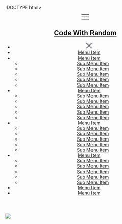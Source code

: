 
!DOCTYPE html>
<html lang="en" dir="ltr">
  <head>
    <meta charset="utf-8" />
    <meta name="viewport" content="width=device-width, initial-scale=1.0" />
    <title>Sidebar menu With Sub-menus</title>
    <link rel="stylesheet" href="style.css" />
  </head>
  <body>
    <header class="header">
      <nav class="navbar">
        <span class="open-menu">
          <svg xmlns="http://www.w3.org/2000/svg" width="24" height="16">
            <g fill="#252a32" fill-rule="evenodd">
              <path d="M0 0h24v2H0zM0 7h24v2H0zM0 14h24v2H0z" />
            </g>
          </svg>
        </span>
        <h1><a href="./index.html" class="brand">Code With Random</a></h1>
        <div class="menu-wrapper">
          <ul class="menu">
            <li class="menu-block">
              <span class="close-menu">
                <svg xmlns="http://www.w3.org/2000/svg" width="20" height="20">
                  <path
                    fill="#252a32"
                    fill-rule="evenodd"
                    d="M17.778.808l1.414 1.414L11.414 10l7.778 7.778-1.414 1.414L10 11.414l-7.778 7.778-1.414-1.414L8.586 10 .808 2.222 2.222.808 10 8.586 17.778.808z"
                  />
                </svg>
              </span>
            </li>
            <li class="menu-item">
              <a href="#" class="menu-link">Menu Item</a>
            </li>
            <li class="menu-item has-collapsible">
              <a href="#"><span></span>Menu Item </a>
              <ul class="menu-child">
                <li class="menu-child-item"><a href="#">Sub Menu Item</a></li>
                <li class="menu-child-item"><a href="#">Sub Menu Item</a></li>
                <li class="menu-child-item"><a href="#">Sub Menu Item</a></li>
                <li class="menu-child-item"><a href="#">Sub Menu Item</a></li>
                <li class="menu-child-item"><a href="#">Sub Menu Item</a></li>
              </ul>
            </li>
            <li class="menu-item has-collapsible">
              <a href="#"><span></span>Menu Item</a>
              <ul class="menu-child">
                <li class="menu-child-item"><a href="#">Sub Menu Item</a></li>
                <li class="menu-child-item"><a href="#">Sub Menu Item</a></li>
                <li class="menu-child-item"><a href="#">Sub Menu Item</a></li>
                <li class="menu-child-item"><a href="#">Sub Menu Item</a></li>
                <li class="menu-child-item"><a href="#">Sub Menu Item</a></li>
              </ul>
            </li>
            <li class="menu-item has-collapsible">
              <a href="#">Menu Item</a>
              <ul class="menu-child">
                <li class="menu-child-item"><a href="#">Sub Menu Item</a></li>
                <li class="menu-child-item"><a href="#">Sub Menu Item</a></li>
                <li class="menu-child-item"><a href="#">Sub Menu Item</a></li>
                <li class="menu-child-item"><a href="#">Sub Menu Item</a></li>
                <li class="menu-child-item"><a href="#">Sub Menu Item</a></li>
              </ul>
            </li>
            <li class="menu-item has-collapsible">
              <a href="#"><span></span>Menu Item</a>
              <ul class="menu-child">
                <li class="menu-child-item"><a href="#">Sub Menu Item</a></li>
                <li class="menu-child-item"><a href="#">Sub Menu Item</a></li>
                <li class="menu-child-item"><a href="#">Sub Menu Item</a></li>
                <li class="menu-child-item"><a href="#">Sub Menu Item</a></li>
                <li class="menu-child-item"><a href="#">Sub Menu Item</a></li>
              </ul>
            </li>
            <li class="menu-item">
              <a href="#" class="menu-link">Menu Item</a>
            </li>
            <li class="menu-item">
              <a href="#" class="menu-link">Menu Item</a>
            </li>
          </ul>
        </div>
      </nav>
    </header>
    <section>
      <img
        src="https://images.unsplash.com/photo-1519389950473-47ba0277781c?ixlib=rb-1.2.1&ixid=MnwxMjA3fDB8MHxwaG90by1wYWdlfHx8fGVufDB8fHx8&auto=format&fit=crop&w=870&q=80"
      />
    </section>
    <script src="index.js"></script>
  </body>
</html>
